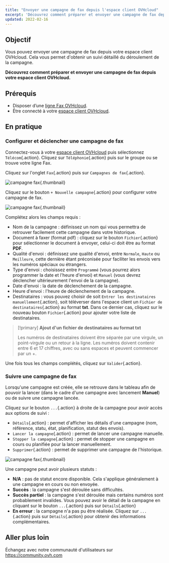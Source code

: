 ```yaml
---
title: "Envoyer une campagne de fax depuis l'espace client OVHcloud"
excerpt: 'Découvrez comment préparer et envoyer une campagne de fax depuis votre espace client OVHcloud'
updated: 2022-02-16
---
```


## Objectif

Vous pouvez envoyer une campagne de fax depuis votre espace client OVHcloud. Cela vous permet d'obtenir un suivi détaillé du déroulement de la campagne.

**Découvrez comment préparer et envoyer une campagne de fax depuis votre espace client OVHcloud.**

## Prérequis

- Disposer d’une [ligne Fax OVHcloud](fax.).
- Être connecté à votre [espace client OVHcloud](manager-telecom.).

## En pratique

### Configurer et déclencher une campagne de fax

Connectez-vous à votre [espace client OVHcloud](manager-telecom.) puis sélectionnez `Télécom`{.action}. Cliquez sur `Téléphonie`{.action} puis sur le groupe ou se trouve votre ligne Fax.

Cliquez sur l'onglet `Fax`{.action} puis sur `Campagnes de fax`{.action}.

![campagne fax](01campagne-fax2022.png){.thumbnail}

Cliquez sur le bouton `+ Nouvelle campagne`{.action} pour configurer votre campagne de fax.

![campagne fax](02campagne-fax.png){.thumbnail}

Complétez alors les champs requis :

* Nom de la campagne : définissez un nom qui vous permettra de retrouver facilement cette campagne dans votre historique.
* Document à faxer (format pdf) : cliquez sur le bouton `Fichier`{.action} pour sélectionner le document à envoyer, celui-ci doit être au format **PDF**.
* Qualité d'envoi : définissez une qualité d'envoi, entre `Normale`, `Haute` ou `Meilleure`, cette dernière étant préconisée pour faciliter les envois vers les numéros spéciaux ou étrangers.
* Type d'envoi : choisissez entre `Programmé` (vous pourrez alors programmer la date et l'heure d'envoi) et `Manuel` (vous devrez déclencher ultérieurement l'envoi de la campagne).
* Date d'envoi : la date de déclenchement de la campagne.
* Heure d'envoi : l'heure de déclenchement de la campagne.
* Destinataires : vous pouvez choisir de soit `Entrer les destinataires manuellement`{.action}, soit téléverser dans l'espace client un `Fichier de destinataires`{.action} au format **txt**. Dans ce dernier cas, cliquez sur le nouveau bouton `Fichier`{.action} pour ajouter votre liste de destinataires.

> [!primary]
> **Ajout d'un fichier de destinataires au format txt**
>
> Les numéros de destinataires doivent être séparée par une virgule, un point-virgule ou un retour à la ligne. Les numéros doivent contenir entre 6 et 17 chiffres, avec ou sans espaces et peuvent commencer par un +.
>

Une fois tous les champs complétés, cliquez sur `Valider`{.action}.

### Suivre une campagne de fax

Lorsqu'une campagne est créée, elle se retrouve dans le tableau afin de pouvoir la lancer (dans le cadre d'une campagne avec lancement **Manuel**) ou de suivre une campagne lancée.

Cliquez sur le bouton `...`{.action} à droite de la campagne pour avoir accès aux options de suivi :

* `Détails`{.action} : permet d'afficher les détails d'une campagne (nom, référence, statu, état, planification, statut des envois).
* `Lancer la campagne`{.action} : permet de lancer une campagne manuelle.
* `Stopper la campagne`{.action} : permet de stopper une campagne en cours ou planifiée pour la lancer manuellement.
* `Supprimer`{.action} : permet de supprimer une campagne de l'historique.

![campagne fax](03campagne-fax.png){.thumbnail}

Une campagne peut avoir plusieurs statuts :

* **N/A** : pas de statut encore disponible. Cela s'applique généralement à une campagne en cours ou non envoyée.
* **Succès** : la campagne s'est déroulée sans difficultés.
* **Succès partiel** : la campagne s'est déroulée mais certains numéros sont probablement invalides. Vous pouvez avoir le détail de la campagne en cliquant sur le bouton `...`{.action} puis sur `Détails`{.action}
* **En erreur** : la campagne n'a pas pu être réalisée. Cliquez sur `...`{.action} puis sur `Détails`{.action} pour obtenir des informations complémentaires.

## Aller plus loin

Échangez avec notre communauté d'utilisateurs sur <https://community.ovh.com>
